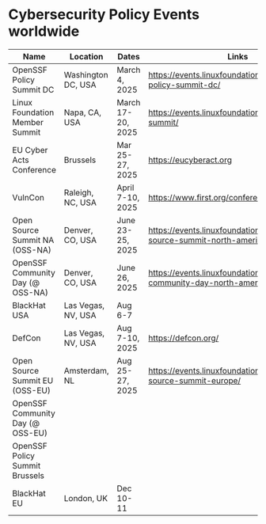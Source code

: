 # Cybersecurity Policy Events worldwide
| Name | Location | Dates | Links | CFP |
| ---- | -------- | ----- | ----- | --- |
| OpenSSF Policy Summit DC  | Washington DC, USA | March 4, 2025 | https://events.linuxfoundation.org/openssf-policy-summit-dc/| |
| Linux Foundation Member Summit | Napa, CA, USA | March 17-20, 2025 | https://events.linuxfoundation.org/lf-member-summit/ | |
| EU Cyber Acts Conference | Brussels | Mar 25-27, 2025 | https://eucyberact.org | |
| VulnCon | Raleigh, NC, USA | April 7-10, 2025 | https://www.first.org/conference/vulncon2025/ | |
| Open Source Summit NA (OSS-NA) | Denver, CO, USA | June 23-25, 2025 | https://events.linuxfoundation.org/open-source-summit-north-america/ | https://events.linuxfoundation.org/open-source-summit-north-america/program/cfp/|
| OpenSSF Community Day (@ OSS-NA) | Denver, CO, USA  | June 26, 2025 | https://events.linuxfoundation.org/openssf-community-day-north-america/ | https://events.linuxfoundation.org/openssf-community-day-north-america/program/cfp/ |
| BlackHat USA | Las Vegas, NV, USA | Aug 6-7 |  | https://www.blackhat.com/call-for-papers.html|
| DefCon | Las Vegas, NV, USA | Aug 7-10, 2025 | https://defcon.org/| |
| Open Source Summit EU (OSS-EU) | Amsterdam, NL | Aug 25-27, 2025 | https://events.linuxfoundation.org/open-source-summit-europe/| |
| OpenSSF Community Day (@ OSS-EU) |  | |
| OpenSSF Policy Summit Brussels |  |  |  |
| BlackHat EU | London, UK | Dec 10-11 |  | https://www.blackhat.com/call-for-papers.html|



